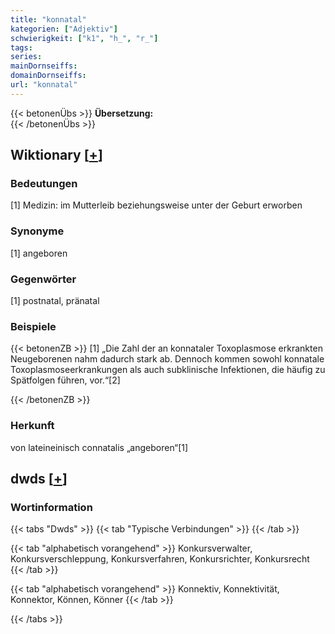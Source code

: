 ```yaml
---
title: "konnatal"
kategorien: ["Adjektiv"]
schwierigkeit: ["k1", "h_", "r_"]
tags:
series:
mainDornseiffs:
domainDornseiffs:
url: "konnatal"
---
```


{{< betonenÜbs >}}
**Übersetzung:**  
{{< /betonenÜbs >}}

## Wiktionary [[+](https://de.wiktionary.org/wiki/konnatal)]

### Bedeutungen
[1] Medizin: im Mutterleib beziehungsweise unter der Geburt erworben  

### Synonyme
[1] angeboren  

### Gegenwörter
[1] postnatal, pränatal  

### Beispiele
{{< betonenZB >}}
[1] „Die Zahl der an konnataler Toxoplasmose erkrankten Neugeborenen nahm dadurch stark ab. Dennoch kommen sowohl konnatale Toxoplasmoseerkrankungen als auch subklinische Infektionen, die häufig zu Spätfolgen führen, vor.“[2]  

{{< /betonenZB >}}
### Herkunft
von lateineinisch connatalis „angeboren“[1]  



## dwds [[+](https://www.dwds.de/wb/konnatal)]

### Wortinformation
{{< tabs "Dwds" >}}
{{< tab "Typische Verbindungen" >}}
{{< /tab >}}

{{< tab "alphabetisch vorangehend" >}}
Konkursverwalter, Konkursverschleppung, Konkursverfahren, Konkursrichter, Konkursrecht
{{< /tab >}}

{{< tab "alphabetisch vorangehend" >}}
Konnektiv, Konnektivität, Konnektor, Können, Könner
{{< /tab >}}

{{< /tabs >}}

